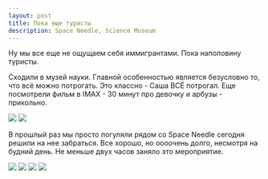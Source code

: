 ```yaml
---
layout: post
title: Пока еще туристы
description: Space Needle, Science Museum
---
```


Ну мы все еще не ощущаем себя иммигрантами. Пока наполовину туристы.

Сходили в музей науки. Главной особенностью является безусловно то,
что всё можно потрогать. Это классно - Саша ВСЁ потрогал. Еще
посмотрели фильм в IMAX - 30 минут про девочку и арбузы - прикольно.

<img src="http://i.imgur.com/58kBHpol.jpg" class="img-responsive img-thumbnail">

<img src="http://i.imgur.com/ZraEedTl.jpg" class="img-responsive img-thumbnail">

В прошлый раз мы просто погуляли рядом со Space Needle сегодня решили
на нее забраться. Все хорошо, но оооочень долго, несмотря на будний день.
Не меньше двух часов заняло это мероприятие.

<img src="http://i.imgur.com/JZsaLoAl.jpg" class="img-responsive img-thumbnail">

<img src="http://i.imgur.com/kR4S1Kfl.jpg" class="img-responsive img-thumbnail">

<img src="http://i.imgur.com/xYyM7RQl.jpg" class="img-responsive img-thumbnail">

<img src="http://i.imgur.com/L4i2tzHl.jpg" class="img-responsive img-thumbnail">